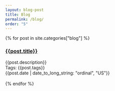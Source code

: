 ```yaml
---
layout: blog-post
title: Blog
permalink: /blog/
order: "5"
---
```


{% for post in site.categories["blog"] %}

<h3>
    <a href = "{{post.permalink}}"> {{post.title}}</a>
</h3>
<div class="blog-index">
{{post.description}}

<div class="gray mini">
    Tags: {{post.tags}}
</div>

<div class="gray">
    {{post.date | date_to_long_string: "ordinal", "US"}}
</div>
<br />

</div>
{% endfor %}
